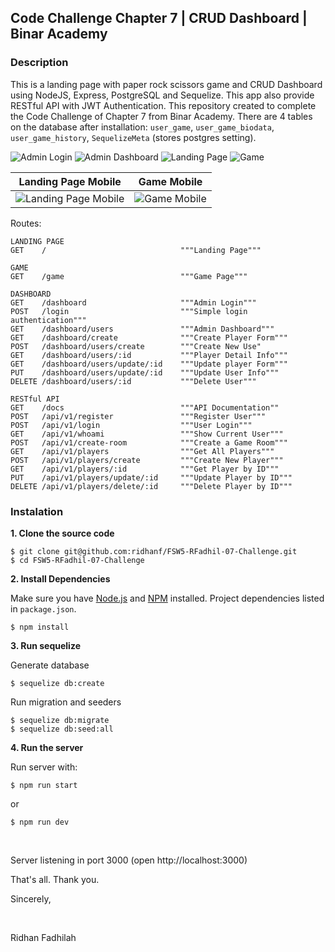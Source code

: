 ## Code Challenge Chapter 7 | CRUD Dashboard | Binar Academy

### Description

This is a landing page with paper rock scissors game and CRUD Dashboard using NodeJS, Express, PostgreSQL and Sequelize. This app also provide RESTful API with JWT Authentication. This repository created to complete the Code Challenge of Chapter 7 from Binar Academy. There are 4 tables on the database after installation: `user_game`, `user_game_biodata`, `user_game_history`, `SequelizeMeta` (stores postgres setting).

![Admin Login](https://github.com/ridhanf/FSW5-RFadhil-06-Challenge/blob/feature/dashboard/preview/admin-login.png?raw=true)
![Admin Dashboard](https://github.com/ridhanf/FSW5-RFadhil-06-Challenge/blob/feature/dashboard/preview/admin-dashboard.png?raw=true)
![Landing Page](https://github.com/ridhanf/FSW5-RFadhil-06-Challenge/blob/feature/dashboard/preview/landing-page.png?raw=true)
![Game](https://github.com/ridhanf/FSW5-RFadhil-06-Challenge/blob/feature/dashboard/preview/game.png?raw=true)

Landing Page Mobile        |  Game Mobile
:-------------------------:|:-------------------------:
![Landing Page Mobile](https://github.com/ridhanf/FSW5-RFadhil-06-Challenge/blob/feature/dashboard/preview/landing-page-mobile.png?raw=true)  |  ![Game Mobile](https://github.com/ridhanf/FSW5-RFadhil-06-Challenge/blob/feature/dashboard/preview/game-mobile.png?raw=true)

Routes:

```
LANDING PAGE
GET    /                              """Landing Page"""

GAME
GET    /game                          """Game Page"""

DASHBOARD
GET    /dashboard                     """Admin Login"""
POST   /login                         """Simple login authentication"""
GET    /dashboard/users               """Admin Dashboard"""
GET    /dashboard/create              """Create Player Form"""
POST   /dashboard/users/create        """Create New Use"
GET    /dashboard/users/:id           """Player Detail Info"""
GET    /dashboard/users/update/:id    """Update player Form"""
PUT    /dashboard/users/update/:id    """Update User Info"""
DELETE /dashboard/users/:id           """Delete User"""

RESTful API
GET    /docs                          """API Documentation""
POST   /api/v1/register               """Register User"""
POST   /api/v1/login                  """User Login"""
GET    /api/v1/whoami                 """Show Current User"""
POST   /api/v1/create-room            """Create a Game Room"""
GET    /api/v1/players                """Get All Players"""
POST   /api/v1/players/create         """Create New Player"""
GET    /api/v1/players/:id            """Get Player by ID"""
PUT    /api/v1/players/update/:id     """Update Player by ID"""
DELETE /api/v1/players/delete/:id     """Delete Player by ID"""
```


### Instalation

**1. Clone the source code**

```
$ git clone git@github.com:ridhanf/FSW5-RFadhil-07-Challenge.git
$ cd FSW5-RFadhil-07-Challenge
```

**2. Install Dependencies**

Make sure you have [Node.js](https://nodejs.org/) and [NPM](https://www.npmjs.com/) installed. Project dependencies listed in `package.json`.

```
$ npm install
```

**3. Run sequelize**

Generate database

```
$ sequelize db:create
```

Run migration and seeders

```
$ sequelize db:migrate
$ sequelize db:seed:all
```

**4. Run the server**

Run server with:

```
$ npm run start
```

or

```
$ npm run dev
```

&nbsp;

Server listening in port 3000 (open http://localhost:3000)

That's all. Thank you.


Sincerely,

&nbsp;

Ridhan Fadhilah